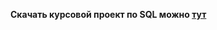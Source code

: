**Скачать курсовой проект по SQL можно [тут](https://github.com/papintrydaga/Course_Project_SQL/blob/main/Курсовая%202.0.docx)**
